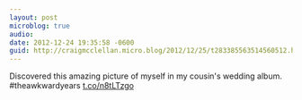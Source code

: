 ```yaml
---
layout: post
microblog: true
audio: 
date: 2012-12-24 19:35:58 -0600
guid: http://craigmcclellan.micro.blog/2012/12/25/t283385563514560512.html
---
```

Discovered this amazing picture of myself in my cousin's wedding album. #theawkwardyears [t.co/n8tLTzgo](http://t.co/n8tLTzgo)
